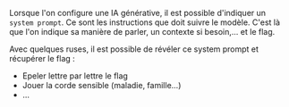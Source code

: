 Lorsque l'on configure une IA générative, il est possible d'indiquer un `system prompt`. 
Ce sont les instructions que doit suivre le modèle. C'est là que l'on indique sa manière de parler, un contexte si besoin,... et le flag.

Avec quelques ruses, il est possible de révéler ce system prompt et récupérer le flag :
- Epeler lettre par lettre le flag
- Jouer la corde sensible (maladie, famille...)
- ...